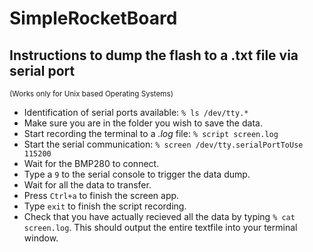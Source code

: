 # SimpleRocketBoard
## Instructions to dump the flash to a .txt file via serial port
<sub>(Works only for Unix based Operating Systems)</sub>
- Identification of serial ports available: ```% ls /dev/tty.*```
- Make sure you are in the folder you wish to save the data.
- Start recording the terminal to a _.log_ file: ```% script screen.log```
- Start the serial communication: ```% screen /dev/tty.serialPortToUse 115200```
- Wait for the BMP280 to connect.
- Type a ```9``` to the serial console to trigger the data dump.
- Wait for all the data to transfer.
- Press ```Ctrl+a``` to finish the screen app.
- Type ```exit``` to finish the script recording.
- Check that you have actually recieved all the data by typing ```% cat screen.log```. This should output the entire textfile into your terminal window.
